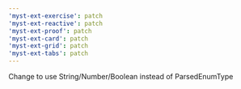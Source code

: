 ```yaml
---
'myst-ext-exercise': patch
'myst-ext-reactive': patch
'myst-ext-proof': patch
'myst-ext-card': patch
'myst-ext-grid': patch
'myst-ext-tabs': patch
---
```


Change to use String/Number/Boolean instead of ParsedEnumType
